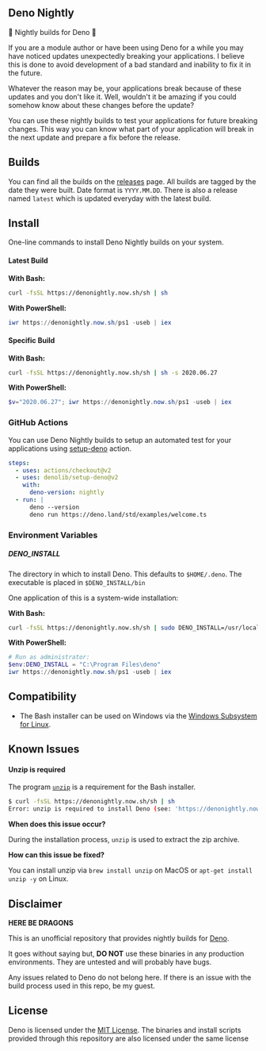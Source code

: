 ## Deno Nightly

🌙 Nightly builds for Deno 🦕

If you are a module author or have been using Deno for a while you may have noticed updates unexpectedly breaking your applications. I believe this is done to avoid development of a bad standard and inability to fix it in the future.

Whatever the reason may be, your applications break because of these updates and you don't like it. Well, wouldn't it be amazing if you could somehow know about these changes before the update?

You can use these nightly builds to test your applications for future breaking changes. This way you can know what part of your application will break in the next update and prepare a fix before the release.

## Builds

You can find all the builds on the [releases](https://github.com/maximousblk/deno_nightly/releases) page. All builds are tagged by the date they were built. Date format is `YYYY.MM.DD`. There is also a release named `latest` which is updated everyday with the latest build.

## Install

One-line commands to install Deno Nightly builds on your system.

#### Latest Build

**With Bash:**

```sh
curl -fsSL https://denonightly.now.sh/sh | sh
```

**With PowerShell:**

```powershell
iwr https://denonightly.now.sh/ps1 -useb | iex
```

#### Specific Build

**With Bash:**

```sh
curl -fsSL https://denonightly.now.sh/sh | sh -s 2020.06.27
```

**With PowerShell:**

```powershell
$v="2020.06.27"; iwr https://denonightly.now.sh/ps1 -useb | iex
```

### GitHub Actions

You can use Deno Nightly builds to setup an automated test for your applications using [setup-deno](https://github.com/denolib/setup-deno) action.

```yml
steps:
  - uses: actions/checkout@v2
  - uses: denolib/setup-deno@v2
    with:
      deno-version: nightly
  - run: |
      deno --version
      deno run https://deno.land/std/examples/welcome.ts
```

### Environment Variables

##### DENO_INSTALL

The directory in which to install Deno. This defaults to `$HOME/.deno`. The executable is placed in `$DENO_INSTALL/bin`

One application of this is a system-wide installation:

**With Bash:**

```sh
curl -fsSL https://denonightly.now.sh/sh | sudo DENO_INSTALL=/usr/local sh
```

**With PowerShell:**

```powershell
# Run as administrator:
$env:DENO_INSTALL = "C:\Program Files\deno"
iwr https://denonightly.now.sh/ps1 -useb | iex
```

## Compatibility

- The Bash installer can be used on Windows via the [Windows Subsystem for Linux](https://docs.microsoft.com/en-us/windows/wsl/about).

## Known Issues

#### Unzip is required

The program [`unzip`](https://linux.die.net/man/1/unzip) is a requirement for the Bash installer.

```sh
$ curl -fsSL https://denonightly.now.sh/sh | sh
Error: unzip is required to install Deno (see: 'https://denonightly.now.sh/#/?id=unzip-is-required').
```

**When does this issue occur?**

During the installation process, `unzip` is used to extract the zip archive.

**How can this issue be fixed?**

You can install unzip via `brew install unzip` on MacOS or `apt-get install unzip -y` on Linux.

## Disclaimer

**HERE BE DRAGONS**

This is an unofficial repository that provides nightly builds for [Deno](https://deno.land/).

It goes without saying but, **DO NOT** use these binaries in any production environments. They are untested and will probably have bugs.

Any issues related to Deno do not belong here. If there is an issue with the build process used in this repo, be my guest.

## License

Deno is licensed under the [MIT License](https://github.com/denoland/deno/blob/master/LICENSE). The binaries and install scripts provided through this repository are also licensed under the same license
